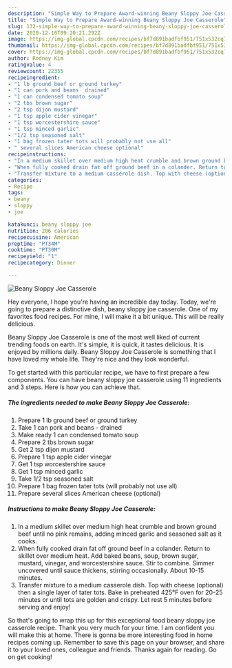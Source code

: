 ```yaml
---
description: "Simple Way to Prepare Award-winning Beany Sloppy Joe Casserole"
title: "Simple Way to Prepare Award-winning Beany Sloppy Joe Casserole"
slug: 132-simple-way-to-prepare-award-winning-beany-sloppy-joe-casserole
date: 2020-12-16T09:20:21.292Z
image: https://img-global.cpcdn.com/recipes/bf7d891badfbf951/751x532cq70/beany-sloppy-joe-casserole-recipe-main-photo.jpg
thumbnail: https://img-global.cpcdn.com/recipes/bf7d891badfbf951/751x532cq70/beany-sloppy-joe-casserole-recipe-main-photo.jpg
cover: https://img-global.cpcdn.com/recipes/bf7d891badfbf951/751x532cq70/beany-sloppy-joe-casserole-recipe-main-photo.jpg
author: Rodney Kim
ratingvalue: 4
reviewcount: 22355
recipeingredient:
- "1 lb ground beef or ground turkey"
- "1 can pork and beans  drained"
- "1 can condensed tomato soup"
- "2 tbs brown sugar"
- "2 tsp dijon mustard"
- "1 tsp apple cider vinegar"
- "1 tsp worcestershire sauce"
- "1 tsp minced garlic"
- "1/2 tsp seasoned salt"
- "1 bag frozen tater tots will probably not use all"
- " several slices American cheese optional"
recipeinstructions:
- "In a medium skillet over medium high heat crumble and brown ground beef until no pink remains, adding minced garlic and seasoned salt as it cooks."
- "When fully cooked drain fat off ground beef in a colander. Return to skillet over medium heat. Add baked beans, soup, brown sugar, mustard, vinegar, and worcestershire sauce. Stir to combine. Simmer uncovered until sauce thickens, stirring occasionally. About 10-15 minutes."
- "Transfer mixture to a medium casserole dish. Top with cheese (optional) then a single layer of tater tots. Bake in preheated 425°F oven for 20-25 minutes or until tots are golden and crispy. Let rest 5 minutes before serving and enjoy!"
categories:
- Recipe
tags:
- beany
- sloppy
- joe

katakunci: beany sloppy joe 
nutrition: 206 calories
recipecuisine: American
preptime: "PT34M"
cooktime: "PT30M"
recipeyield: "1"
recipecategory: Dinner

---
```



![Beany Sloppy Joe Casserole](https://img-global.cpcdn.com/recipes/bf7d891badfbf951/751x532cq70/beany-sloppy-joe-casserole-recipe-main-photo.jpg)

Hey everyone, I hope you're having an incredible day today. Today, we're going to prepare a distinctive dish, beany sloppy joe casserole. One of my favorites food recipes. For mine, I will make it a bit unique. This will be really delicious.

Beany Sloppy Joe Casserole is one of the most well liked of current trending foods on earth. It's simple, it is quick, it tastes delicious. It is enjoyed by millions daily. Beany Sloppy Joe Casserole is something that I have loved my whole life. They're nice and they look wonderful.




To get started with this particular recipe, we have to first prepare a few components. You can have beany sloppy joe casserole using 11 ingredients and 3 steps. Here is how you can achieve that.

<!--inarticleads1-->

##### The ingredients needed to make Beany Sloppy Joe Casserole:

1. Prepare 1 lb ground beef or ground turkey
1. Take 1 can pork and beans - drained
1. Make ready 1 can condensed tomato soup
1. Prepare 2 tbs brown sugar
1. Get 2 tsp dijon mustard
1. Prepare 1 tsp apple cider vinegar
1. Get 1 tsp worcestershire sauce
1. Get 1 tsp minced garlic
1. Take 1/2 tsp seasoned salt
1. Prepare 1 bag frozen tater tots (will probably not use all)
1. Prepare  several slices American cheese (optional)




<!--inarticleads2-->

##### Instructions to make Beany Sloppy Joe Casserole:

1. In a medium skillet over medium high heat crumble and brown ground beef until no pink remains, adding minced garlic and seasoned salt as it cooks.
1. When fully cooked drain fat off ground beef in a colander. Return to skillet over medium heat. Add baked beans, soup, brown sugar, mustard, vinegar, and worcestershire sauce. Stir to combine. Simmer uncovered until sauce thickens, stirring occasionally. About 10-15 minutes.
1. Transfer mixture to a medium casserole dish. Top with cheese (optional) then a single layer of tater tots. Bake in preheated 425°F oven for 20-25 minutes or until tots are golden and crispy. Let rest 5 minutes before serving and enjoy!




So that's going to wrap this up for this exceptional food beany sloppy joe casserole recipe. Thank you very much for your time. I am confident you will make this at home. There is gonna be more interesting food in home recipes coming up. Remember to save this page on your browser, and share it to your loved ones, colleague and friends. Thanks again for reading. Go on get cooking!
